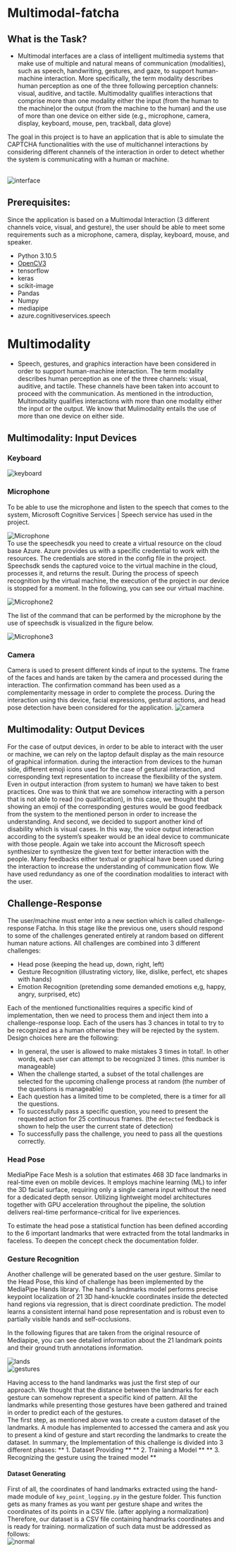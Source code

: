 # Multimodal-fatcha


## What is the Task?
* Multimodal interfaces are a class of intelligent multimedia systems that make use of multiple and natural means of communication (modalities), such as speech, handwriting, gestures, and gaze, to support human-machine interaction. More specifically, the term modality describes human perception as one of the three following perception channels: visual, auditive, and tactile. Multimodality qualifies interactions that comprise more than one modality either the input (from the human to the machine)or the output (from the machine to the human) and the use of more than one device on either side (e.g., microphone, camera, display, keyboard, mouse, pen, trackball, data glove)

The goal in this project is to have an application that is able to simulate the CAPTCHA functionalities with the use of multichannel interactions by considering different channels of the interaction in order to detect whether the system is communicating with a human or machine. <br /> <br />

![interface](./document/interface.png) <br />

## Prerequisites:
Since the application is based on a Multimodal Interaction (3 different channels voice, visual, and gesture), the user should be able to meet some requirements such as a microphone, camera, display, keyboard, mouse, and speaker.
- Python 3.10.5
- [OpenCV3](https://opencv.org/)
- tensorflow
- keras
- scikit-image
- Pandas
- Numpy
- mediapipe
- azure.cognitiveservices.speech
# Multimodality
*  Speech, gestures, and graphics interaction have been considered in order to support human-machine interaction. The term modality describes human perception as one of the three channels: visual, auditive, and tactile.
These channels have been taken into account to proceed with the communication. As mentioned in the introduction, Multimodality qualifies interactions with more than one modality either the input or the output. We know that Mulimodality entails the use of more than one device on either side.
## Multimodality: Input Devices
### Keyboard
![keyboard](./document/keyboard.png) <br />

### Microphone
To be able to use the microphone and listen to the speech that comes to the system, Microsoft Cognitive Services | Speech service has used in the project.

![Microphone](./document/mic.png) <br />
To use the speechesdk you need to create a virtual resource on the cloud base Azure. Azure provides us with a specific credential to work with the resources. The credentials are stored in the config file in the project.  Speechsdk sends the captured voice to the virtual machine in the cloud, processes it, and returns the result. During the process of speech recognition by the virtual machine, the execution of the project in our device is stopped for a moment. In the following, you can see our virtual machine. <br />

![Microphone2](./document/mic2.png) <br />

The list of the command that can be performed by the microphone by the use of speechsdk is visualized in the figure below.

![Microphone3](./document/mic3.png) <br />
### Camera <br />
Camera is used to present different kinds of input to the systems. The frame of the faces and hands are taken by the camera and processed during the interaction. The confirmation command has been used as a complementarity message in order to complete the process.
During the interaction using this device, facial expressions, gestural actions, and head pose detection have been considered for the application.
![camera](./document/camera.png) <br />

## Multimodality: Output Devices
For the case of output devices, in order to be able to interact with the user or machine, we can rely on the laptop default display as the main resource of graphical information. during the interaction from devices to the human side, different emoji icons used for the case of gestural interaction, and corresponding text representation to increase the flexibility of the system.
Even in output interaction (from system to human) we have taken to best practices. One was to think that we are somehow interacting with a person that is not able to read (no qualification), in this case, we thought that showing an emoji of the corresponding gestures would be good feedback from the system to the mentioned person in order to increase the understanding.
And second, we decided to support another kind of disability which is visual cases. In this way, the voice output interaction according to the system’s speaker would be an ideal device to communicate with those people. Again we take into account the Microsoft speech synthesizer to synthesize the given text for better interaction with the people.
Many feedbacks either textual or graphical have been used during the interaction to increase the understanding of communication flow.
We have used redundancy as one of the coordination modalities to interact with the user.

## Challenge-Response
The user/machine must enter into a new section which is called challenge-response Fatcha. In this stage like the previous one, users should respond to some of the challenges generated entirely at random based on different human nature actions.
All challenges are combined into 3 different challenges:
- Head pose (keeping the head up, down, right, left)
- Gesture Recognition (illustrating victory, like, dislike, perfect, etc shapes with hands)
- Emotion Recognition (pretending some demanded emotions e,g, happy, angry, surprised, etc)

Each of the mentioned functionalities requires a specific kind of implementation, then we need to process them and inject them into a challenge-response loop. Each of the users has 3 chances in total to try to be recognized as a human otherwise they will be rejected by the system.
Design choices here are the following:
- In general, the user is allowed to make mistakes 3 times in total!. In other words, each user can attempt to be recognized 3 times. (this number is manageable)
- When the challenge started, a subset of the total challenges are selected for the upcoming challenge process at random (the number of the questions is manageable)
- Each question has a limited time to be completed, there is a timer for all the questions.
- To successfully pass a specific question, you need to present the requested action for 25 continuous frames. (the `detected` feedback is shown to help the user the current state of detection)
- To successfully pass the challenge, you need to pass all the questions correctly.


### Head Pose
MediaPipe Face Mesh is a solution that estimates 468 3D face landmarks in real-time even on mobile devices. It employs machine learning (ML) to infer the 3D facial surface, requiring only a single camera input without the need for a dedicated depth sensor. Utilizing lightweight model architectures together with GPU acceleration throughout the pipeline, the solution delivers real-time performance-critical for live experiences.

To estimate the head pose a statistical function has been defined according to the 6 important landmarks that were extracted from the total landmarks in faceless.
To deepen the concept check the documentation folder.

### Gesture Recognition
Another challenge will be generated based on the user gesture. Similar to the Head Pose, this kind of challenge has been implemented by the MediaPipe Hands library.
The hand's landmarks model performs precise keypoint localization of 21 3D hand-knuckle coordinates inside the detected hand regions via regression, that is direct coordinate prediction. The model learns a consistent internal hand pose representation and is robust even to partially visible hands and self-occlusions. <br />

In the following figures that are taken from the original resource of Mediapipe, you can see detailed information about the 21 landmark points and their ground truth annotations information.

![lands](./document/lands.png) <br />
![gestures](./document/gestures.png) <br />

Having access to the hand landmarks was just the first step of our approach. We thought that the distance between the landmarks for each gesture can somehow represent a specific kind of pattern. All the landmarks while presenting those gestures have been gathered and trained in order to predict each of the gestures.
<br />
The first step, as mentioned above was to create a custom dataset of the landmarks. A module has implemented to accessed the camera and ask you to present a kind of gesture and start recording the landmarks to create the dataset.
In summary, the Implementation of this challenge is divided into 3 different phases:
** 1. Dataset Providing **
** 2. Training a Model **
** 3. Recognizing the gesture using the trained model **

#### Dataset Generating
First of all, the coordinates of hand landmarks extracted using the hand-made module of `key_point_logging.py` in the gesture folder. This function gets as many frames as you want per gesture shape and writes the coordinates of its points in a CSV file. (after applying a normalization) Therefore, our dataset is a CSV file containing handmarks coordinates and is ready for training.
normalization of such data must be addressed as follows: <br />
![normal](./document/normal.png) <br />

